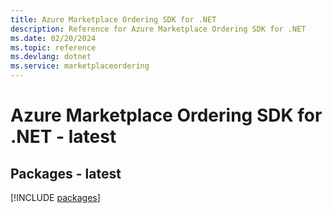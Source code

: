 ```yaml
---
title: Azure Marketplace Ordering SDK for .NET
description: Reference for Azure Marketplace Ordering SDK for .NET
ms.date: 02/20/2024
ms.topic: reference
ms.devlang: dotnet
ms.service: marketplaceordering
---
```

# Azure Marketplace Ordering SDK for .NET - latest
## Packages - latest
[!INCLUDE [packages](marketplace-ordering-index.md)]